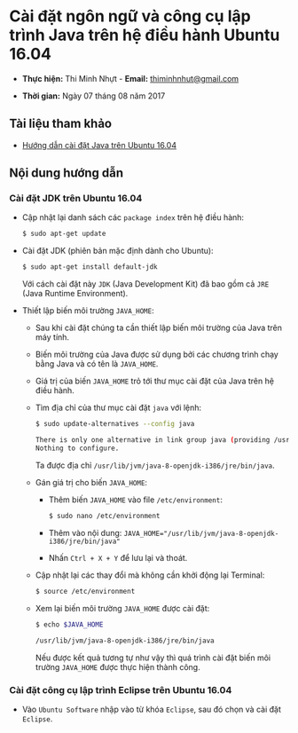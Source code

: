 # Cài đặt ngôn ngữ và công cụ lập trình Java trên hệ điều hành Ubuntu 16.04

* **Thực hiện:** Thi Minh Nhựt - **Email:** thiminhnhut@gmail.com

* **Thời gian:** Ngày 07 tháng 08 năm 2017

## Tài liệu tham khảo

* [Hướng dẫn cài đặt Java trên Ubuntu 16.04](http://www.codehub.vn/Huong-dan-cai-dat-Java-tren-Ubuntu-16-04)

## Nội dung hướng dẫn

### Cài đặt JDK trên Ubuntu 16.04

* Cập nhật lại danh sách các `package index` trên hệ điều hành:

	```bash	
	$ sudo apt-get update
	```

* Cài đặt JDK (phiên bản mặc định dành cho Ubuntu):

	```bash
	$ sudo apt-get install default-jdk
	```
	Với cách cài đặt này `JDK` (Java Development Kit) đã bao gồm cả 
	`JRE` (Java Runtime Environment).
	
* Thiết lập biến môi trường `JAVA_HOME`:

	+ Sau khi cài đặt chúng ta cần thiết lập biến môi trường của Java trên máy tính.
	
	+ Biến môi trường của Java được sử dụng bởi các chương trình chạy bằng Java
	và có tên là `JAVA_HOME`.
	
	+ Giá trị của biến `JAVA_HOME` trỏ tới thư mục cài đặt của Java trên hệ điều hành.
	
	+ Tìm địa chỉ của thư mục cài đặt `java` với lệnh:
	
		```bash		
		$ sudo update-alternatives --config java
		
		There is only one alternative in link group java (providing /usr/bin/java): /usr/lib/jvm/java-8-openjdk-i386/jre/bin/java		
		Nothing to configure.		
		```
		Ta được địa chỉ `/usr/lib/jvm/java-8-openjdk-i386/jre/bin/java`.
		
	+ Gán giá trị cho biến `JAVA_HOME`:
		
		- Thêm biến `JAVA_HOME` vào file `/etc/environment`:
	
			```bash
			$ sudo nano /etc/environment		
			```
		
		- Thêm vào nội dung: `JAVA_HOME="/usr/lib/jvm/java-8-openjdk-i386/jre/bin/java"`
		
		- Nhấn `Ctrl + X + Y` để lưu lại và thoát.
	
	+ Cập nhật lại các thay đổi mà không cần khởi động lại Terminal:
	
		```bash		
		$ source /etc/environment		
		```
		
	+ Xem lại biến môi trường `JAVA_HOME` được cài đặt:
	
		```bash		
		$ echo $JAVA_HOME
				
		/usr/lib/jvm/java-8-openjdk-i386/jre/bin/java		
		```
		
		Nếu được kết quả tương tự như vậy thì quá trình cài đặt biến môi trường `JAVA_HOME`
		được thực hiện thành công.

### Cài đặt công cụ lập trình Eclipse trên Ubuntu 16.04

* Vào `Ubuntu Software` nhập vào từ khóa `Eclipse`, sau đó chọn và cài đặt `Eclipse`.
